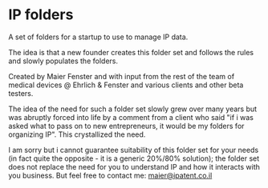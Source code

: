 # IP folders
A set of folders for a startup to use to manage IP data.

The idea is that a new founder creates this folder set and follows the rules and slowly populates the folders.

Created by Maier Fenster and with input from the rest of the team of medical devices @ Ehrlich & Fenster and various clients and other beta testers. 

The idea of the need for such a folder set slowly grew over many years but was abruptly forced into life by a comment from a client who said "if i was asked what to pass on to new entrepreneurs, it would be my folders for organizing IP". This crystallized the need. 

I am sorry but i cannot guarantee suitability of this folder set for your needs (in fact quite the opposite - it is a generic 20%/80% solution); the folder set does not replace the need for you to understand IP and how it interacts with you business. 
But feel free to contact me: maier@ipatent.co.il
